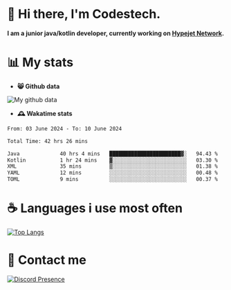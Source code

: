 # 👋 Hi there, I'm Codestech.
**I am a junior java/kotlin developer, currently working on [Hypejet Network](https://github.com/Hypejet).**

# 📊 My stats
- **😸 Github data**

![My github data](https://github-readme-stats.vercel.app/api?username=Codestech1&count_private=true&include_all_commits=true&theme=codeSTACKr)

- **🕰️ Wakatime stats**
<!--START_SECTION:waka-->

```txt
From: 03 June 2024 - To: 10 June 2024

Total Time: 42 hrs 26 mins

Java             40 hrs 4 mins   ███████████████████████▓░   94.43 %
Kotlin           1 hr 24 mins    ▓░░░░░░░░░░░░░░░░░░░░░░░░   03.30 %
XML              35 mins         ▒░░░░░░░░░░░░░░░░░░░░░░░░   01.38 %
YAML             12 mins         ░░░░░░░░░░░░░░░░░░░░░░░░░   00.48 %
TOML             9 mins          ░░░░░░░░░░░░░░░░░░░░░░░░░   00.37 %
```

<!--END_SECTION:waka-->

# ☕ Languages i use most often
[![Top Langs](https://github-readme-stats.vercel.app/api/top-langs/?username=Codestech1&layout=compact&langs_count=8&exclude_repo=window5000.github.io&theme=codeSTACKr)](https://github.com/anuraghazra/github-readme-stats)

# 💬 Contact me
[![Discord Presence](https://lanyard.cnrad.dev/api/650718742157852740)](https://discord.com/users/650718742157852740)
</br>
